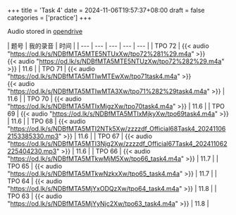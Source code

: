 +++
title = 'Task 4'
date = 2024-11-06T19:57:37+08:00
draft = false
categories = ['practice']
+++

Audio stored in [opendrive](https://www.opendrive.com/files/NDBfODA4MTI2M19IbUFvcg)

| 题号 | 我的录音 | 时间 | 
| --- | --- | --- | --- | --- |
| TPO 72 | {{< audio "https://od.lk/s/NDBfMTA5MTE5NTUxXw/tpo72%281%29.m4a" >}}<br>{{< audio "https://od.lk/s/NDBfMTA5MTE5NTUzXw/tpo72%282%29.m4a" >}} | 11.6 |
| TPO 71 | {{< audio "https://od.lk/s/NDBfMTA5MTIwMTEwXw/tpo71task4.m4a" >}}<br>{{< audio "https://od.lk/s/NDBfMTA5MTIwMTA3Xw/tpo71%282%29task4.m4a" >}} | 11.6 |
| TPO 70 | {{< audio "https://od.lk/s/NDBfMTA5MTIxMjgzXw/tpo70task4.m4a" >}} | 11.6 |
| TPO 69 | {{< audio "https://od.lk/s/NDBfMTA5MTIxMjkyXw/tpo69task4.m4a" >}} | 11.6 |
| TPO 68 | {{< audio "https://od.lk/s/NDBfMTA5MTI2NTk5Xw/zzzzdf_Official68Task4_202411062153385330.mp3" >}} | 11.6 |
| TPO 67 | {{< audio "https://od.lk/s/NDBfMTA5MTI3Njg2Xw/zzzzdf_Official67Task4_202411062225404230.mp3" >}} | 11.6 |
| TPO 66 | {{< audio "https://od.lk/s/NDBfMTA5MTkwMjM5Xw/tpo66_task4.m4a" >}} | 11.7 |
| TPO 65 | {{< audio "https://od.lk/s/NDBfMTA5MTkwNzkxXw/tpo65_task4.m4a" >}} | 11.7 |
| TPO 64 | {{< audio "https://od.lk/s/NDBfMTA5MjYxODQzXw/tpo64_task4.m4a" >}} | 11.8 |
| TPO 63 | {{< audio "https://od.lk/s/NDBfMTA5MjYyNjc2Xw/tpo63_task4.m4a" >}} | 11.8 |
